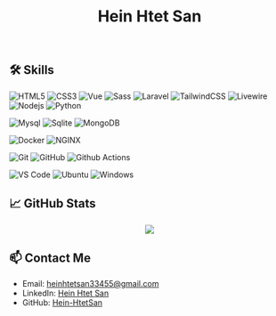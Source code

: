 <h1 align="center">
  <b>Hein Htet San</b>
</h1>

<br>

## 🛠️ Skills

<p align="center">

![HTML5](https://img.shields.io/badge/-HTML5-%23E44D27?style=flat&logo=html5&logoColor=ffffff)
![CSS3](https://img.shields.io/badge/-CSS3-%231572B6?style=flat&logo=css3)
![Vue](http://img.shields.io/badge/-Vue-3BDA94?style=flat&logo=vue.js&logoColor=ffffff)
![Sass](https://img.shields.io/badge/-Sass-%23CC6699?style=flat&logo=sass&logoColor=ffffff)
![Laravel](http://img.shields.io/badge/-Laravel-FF5733?style=flat&logo=laravel&logoColor=ffffff)
![TailwindCSS](https://img.shields.io/badge/-TailwindCSS-38B2AC?style=flat&logo=tailwind-css&logoColor=ffffff)
![Livewire](https://img.shields.io/badge/-Livewire-4E56A6?style=flat&logo=livewire&logoColor=ffffff)
![Nodejs](https://img.shields.io/badge/-Nodejs-black?style=flat&logo=Node.js)
![Python](https://img.shields.io/badge/-Python-gray?style=flat&logo=python)

![Mysql](http://img.shields.io/badge/-mysql-f2f2f2?style=flat&logo=mysql)
![Sqlite](https://img.shields.io/badge/-Sqlite-336791?style=flat&logo=sqlite)
![MongoDB](http://img.shields.io/badge/-MongoDB-33E530?style=flat&logo=mongodb&logoColor=ffffff)

![Docker](https://img.shields.io/badge/-Docker-black?style=flat&logo=docker)
![NGINX](http://img.shields.io/badge/-NGINX-269539?style=flat&logo=nginx&logoColor=ffffff)

![Git](https://img.shields.io/badge/-Git-%23F05032?style=flat&logo=git&logoColor=%23ffffff)
![GitHub](https://img.shields.io/badge/-GitHub-181717?style=flat&logo=github)
![Github Actions](http://img.shields.io/badge/-Github%20Actions-2088FF?style=flat&logo=github-actions&logoColor=ffffff)

![VS Code](http://img.shields.io/badge/-VS%20Code-007ACC?style=flat&logo=visual-studio-code&logoColor=ffffff)
![Ubuntu](http://img.shields.io/badge/-Ubuntu-orange?style=flat&logo=ubuntu&logoColor=ffffff)
![Windows](http://img.shields.io/badge/-Windows-0078D6?style=flat&logo=windows&logoColor=ffffff)

</p>

## 📈 GitHub Stats

<p align="center">
  <img src="https://github-readme-stats.vercel.app/api?username=Hein-HtetSan&show_icons=true&theme=radical">
</p>

## 📫 Contact Me

- Email: [heinhtetsan33455@gmail.com](mailto:heinhtetsan33455@gmail.com)
- LinkedIn: [Hein Htet San](https://www.linkedin.com/in/hein-htet-san-849b332a7)
- GitHub: [Hein-HtetSan](https://github.com/Hein-HtetSan)
